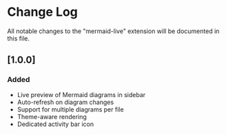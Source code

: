 # Change Log

All notable changes to the "mermaid-live" extension will be documented in this file.

## [1.0.0]

### Added
- Live preview of Mermaid diagrams in sidebar
- Auto-refresh on diagram changes
- Support for multiple diagrams per file
- Theme-aware rendering
- Dedicated activity bar icon